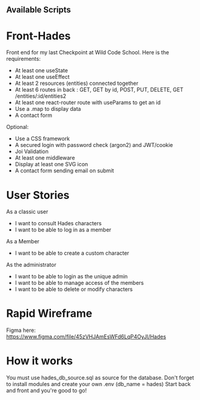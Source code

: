 ## Available Scripts

# Front-Hades

Front end for my last Checkpoint at Wild Code School.
Here is the requirements:

- At least one useState
- At least one useEffect
- At least 2 resources (entities) connected together
- At least 6 routes in back : GET, GET by id, POST, PUT, DELETE, GET /entities/:id/entities2
- At least one react-router route with useParams to get an id
- Use a .map to display data
- A contact form

Optional:

- Use a CSS framework
- A secured login with password check (argon2) and JWT/cookie
- Joi Validation
- At least one middleware
- Display at least one SVG icon
- A contact form sending email on submit

# User Stories

As a classic user

- I want to consult Hades characters
- I want to be able to log in as a member

As a Member

- I want to be able to create a custom character

As the administrator

- I want to be able to login as the unique admin
- I want to be able to manage access of the members
- I want to be able to delete or modify characters

# Rapid Wireframe

Figma here: https://www.figma.com/file/45zVHJAmEsWFd6LqP4OyJI/Hades

# How it works

You must use hades_db_source.sql as source for the database.
Don't forget to install modules and create your own .env (db_name = hades)
Start back and front and you're good to go!
